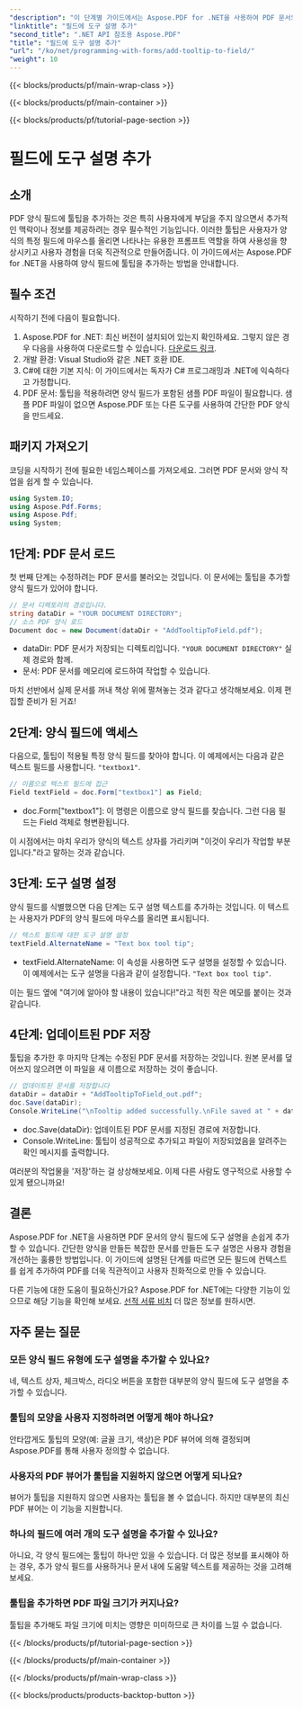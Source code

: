 ```yaml
---
"description": "이 단계별 가이드에서는 Aspose.PDF for .NET을 사용하여 PDF 문서의 양식 필드에 도구 설명을 추가하는 방법을 알아봅니다. 사용성과 사용자 경험을 개선하세요."
"linktitle": "필드에 도구 설명 추가"
"second_title": ".NET API 참조용 Aspose.PDF"
"title": "필드에 도구 설명 추가"
"url": "/ko/net/programming-with-forms/add-tooltip-to-field/"
"weight": 10
---
```


{{< blocks/products/pf/main-wrap-class >}}

{{< blocks/products/pf/main-container >}}

{{< blocks/products/pf/tutorial-page-section >}}

# 필드에 도구 설명 추가

## 소개

PDF 양식 필드에 툴팁을 추가하는 것은 특히 사용자에게 부담을 주지 않으면서 추가적인 맥락이나 정보를 제공하려는 경우 필수적인 기능입니다. 이러한 툴팁은 사용자가 양식의 특정 필드에 마우스를 올리면 나타나는 유용한 프롬프트 역할을 하여 사용성을 향상시키고 사용자 경험을 더욱 직관적으로 만들어줍니다. 이 가이드에서는 Aspose.PDF for .NET을 사용하여 양식 필드에 툴팁을 추가하는 방법을 안내합니다.

## 필수 조건

시작하기 전에 다음이 필요합니다.

1. Aspose.PDF for .NET: 최신 버전이 설치되어 있는지 확인하세요. 그렇지 않은 경우 다음을 사용하여 다운로드할 수 있습니다. [다운로드 링크](https://releases.aspose.com/pdf/net/).
2. 개발 환경: Visual Studio와 같은 .NET 호환 IDE.
3. C#에 대한 기본 지식: 이 가이드에서는 독자가 C# 프로그래밍과 .NET에 익숙하다고 가정합니다.
4. PDF 문서: 툴팁을 적용하려면 양식 필드가 포함된 샘플 PDF 파일이 필요합니다. 샘플 PDF 파일이 없으면 Aspose.PDF 또는 다른 도구를 사용하여 간단한 PDF 양식을 만드세요.

## 패키지 가져오기

코딩을 시작하기 전에 필요한 네임스페이스를 가져오세요. 그러면 PDF 문서와 양식 작업을 쉽게 할 수 있습니다.

```csharp
using System.IO;
using Aspose.Pdf.Forms;
using Aspose.Pdf;
using System;
```

## 1단계: PDF 문서 로드

첫 번째 단계는 수정하려는 PDF 문서를 불러오는 것입니다. 이 문서에는 툴팁을 추가할 양식 필드가 있어야 합니다.

```csharp
// 문서 디렉토리의 경로입니다.
string dataDir = "YOUR DOCUMENT DIRECTORY";
// 소스 PDF 양식 로드
Document doc = new Document(dataDir + "AddTooltipToField.pdf");
```

- dataDir: PDF 문서가 저장되는 디렉토리입니다. `"YOUR DOCUMENT DIRECTORY"` 실제 경로와 함께.
- 문서: PDF 문서를 메모리에 로드하여 작업할 수 있습니다.

마치 선반에서 실제 문서를 꺼내 책상 위에 펼쳐놓는 것과 같다고 생각해보세요. 이제 편집할 준비가 된 거죠!

## 2단계: 양식 필드에 액세스

다음으로, 툴팁이 적용될 특정 양식 필드를 찾아야 합니다. 이 예제에서는 다음과 같은 텍스트 필드를 사용합니다. `"textbox1"`.

```csharp
// 이름으로 텍스트 필드에 접근
Field textField = doc.Form["textbox1"] as Field;
```

- doc.Form["textbox1"]: 이 명령은 이름으로 양식 필드를 찾습니다. 그런 다음 필드는 Field 객체로 형변환됩니다.
  
이 시점에서는 마치 우리가 양식의 텍스트 상자를 가리키며 "이것이 우리가 작업할 부분입니다."라고 말하는 것과 같습니다.

## 3단계: 도구 설명 설정

양식 필드를 식별했으면 다음 단계는 도구 설명 텍스트를 추가하는 것입니다. 이 텍스트는 사용자가 PDF의 양식 필드에 마우스를 올리면 표시됩니다.

```csharp
// 텍스트 필드에 대한 도구 설명 설정
textField.AlternateName = "Text box tool tip";
```

- textField.AlternateName: 이 속성을 사용하면 도구 설명을 설정할 수 있습니다. 이 예제에서는 도구 설명을 다음과 같이 설정합니다. `"Text box tool tip"`.

이는 필드 옆에 "여기에 알아야 할 내용이 있습니다!"라고 적힌 작은 메모를 붙이는 것과 같습니다.

## 4단계: 업데이트된 PDF 저장

툴팁을 추가한 후 마지막 단계는 수정된 PDF 문서를 저장하는 것입니다. 원본 문서를 덮어쓰지 않으려면 이 파일을 새 이름으로 저장하는 것이 좋습니다.

```csharp
// 업데이트된 문서를 저장합니다
dataDir = dataDir + "AddTooltipToField_out.pdf";
doc.Save(dataDir);
Console.WriteLine("\nTooltip added successfully.\nFile saved at " + dataDir);
```

- doc.Save(dataDir): 업데이트된 PDF 문서를 지정된 경로에 저장합니다.
- Console.WriteLine: 툴팁이 성공적으로 추가되고 파일이 저장되었음을 알려주는 확인 메시지를 출력합니다.

여러분의 작업물을 '저장'하는 걸 상상해보세요. 이제 다른 사람도 영구적으로 사용할 수 있게 됐으니까요!

## 결론

Aspose.PDF for .NET을 사용하면 PDF 문서의 양식 필드에 도구 설명을 손쉽게 추가할 수 있습니다. 간단한 양식을 만들든 복잡한 문서를 만들든 도구 설명은 사용자 경험을 개선하는 훌륭한 방법입니다. 이 가이드에 설명된 단계를 따르면 모든 필드에 컨텍스트를 쉽게 추가하여 PDF를 더욱 직관적이고 사용자 친화적으로 만들 수 있습니다.

다른 기능에 대한 도움이 필요하신가요? Aspose.PDF for .NET에는 다양한 기능이 있으므로 해당 기능을 확인해 보세요. [선적 서류 비치](https://reference.aspose.com/pdf/net/) 더 많은 정보를 원하시면.

## 자주 묻는 질문

### 모든 양식 필드 유형에 도구 설명을 추가할 수 있나요?  
네, 텍스트 상자, 체크박스, 라디오 버튼을 포함한 대부분의 양식 필드에 도구 설명을 추가할 수 있습니다.

### 툴팁의 모양을 사용자 지정하려면 어떻게 해야 하나요?  
안타깝게도 툴팁의 모양(예: 글꼴 크기, 색상)은 PDF 뷰어에 의해 결정되며 Aspose.PDF를 통해 사용자 정의할 수 없습니다.

### 사용자의 PDF 뷰어가 툴팁을 지원하지 않으면 어떻게 되나요?  
뷰어가 툴팁을 지원하지 않으면 사용자는 툴팁을 볼 수 없습니다. 하지만 대부분의 최신 PDF 뷰어는 이 기능을 지원합니다.

### 하나의 필드에 여러 개의 도구 설명을 추가할 수 있나요?  
아니요, 각 양식 필드에는 툴팁이 하나만 있을 수 있습니다. 더 많은 정보를 표시해야 하는 경우, 추가 양식 필드를 사용하거나 문서 내에 도움말 텍스트를 제공하는 것을 고려해 보세요.

### 툴팁을 추가하면 PDF 파일 크기가 커지나요?  
툴팁을 추가해도 파일 크기에 미치는 영향은 미미하므로 큰 차이를 느낄 수 없습니다.

{{< /blocks/products/pf/tutorial-page-section >}}

{{< /blocks/products/pf/main-container >}}

{{< /blocks/products/pf/main-wrap-class >}}

{{< blocks/products/products-backtop-button >}}